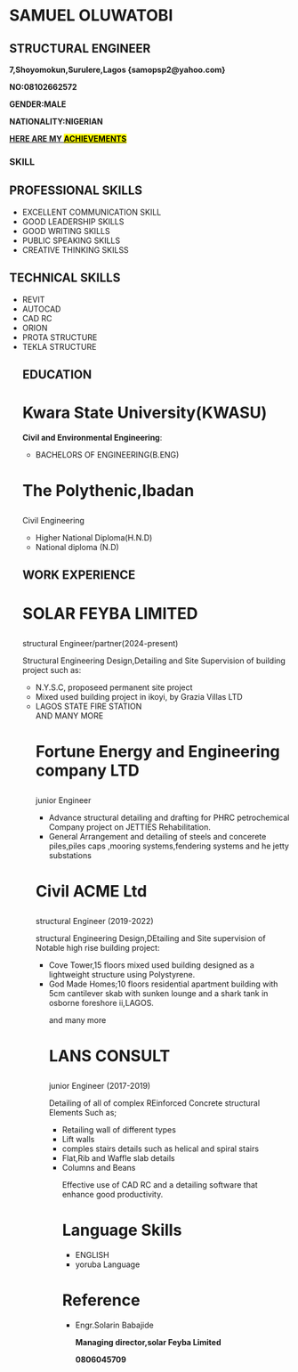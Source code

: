 <h1>SAMUEL OLUWATOBI</h1>
<h2><P5>STRUCTURAL ENGINEER</P5></h2>
<p><B>7,Shoyomokun,Surulere,Lagos {samopsp2@yahoo.com}</p></B>
<P><B>NO:08102662572</B></P>
<P><B>GENDER:MALE</B></P>
<P><B>NATIONALITY:NIGERIAN</B></P>
 <P><U><B>HERE ARE MY <MARK>ACHIEVEMENTS</MARK></B></U></P>
       <h3><B>SKILL</B></h3>
<html>
<head>
    <title>Bullet Points Example</title>
</head>
<body>
    <h2>PROFESSIONAL SKILLS</h2>
    <ul>
        <li>EXCELLENT COMMUNICATION SKILL</li>
        <li>GOOD LEADERSHIP SKILLS</li>
        <li>GOOD WRITING SKILLS</li>
        <li>PUBLIC SPEAKING SKILLS</li>
        <li>CREATIVE THINKING SKILSS</li>
    </ul>
      <h2>TECHNICAL SKILLS</h2>
    <ul>
       <li>REVIT</li>
       <li>AUTOCAD</li>
       <li>CAD RC</li>
       <li>ORION</li>
       <li>PROTA STRUCTURE</li>
       <li>TEKLA STRUCTURE</li>
</body>
</html>
    <title>Bullet Points Example</title>
<head>
<body>
 <title>Bullet point examples</title>
<html>
<head>
<h2>EDUCATION</h2>
<h1><B>Kwara State University(KWASU)</B></h1>
<B>Civil and Environmental Engineering</B>:
  <ul>
 <li>BACHELORS OF ENGINEERING(B.ENG)</li>
  </ul>
<h1><p><poppins><B>The Polythenic,Ibadan</B></poppins></p></h1>
<p>Civil Engineering</p>
 <ul>
  <li>Higher National Diploma(H.N.D)</li>
  <li>National diploma (N.D)</li>
 </ul>
  <h2><B>WORK EXPERIENCE</B></h2>
<h1><p><B>SOLAR FEYBA LIMITED</B></p></h1>
   <p>structural Engineer/partner(2024-present)</p>
   <p>Structural Engineering Design,Detailing and Site Supervision of building project such as:</p>
   <ul>
     <li>N.Y.S.C, proposeed permanent site project</li>
     <li> Mixed used building project in ikoyi, by Grazia Villas LTD</li>
     <li>LAGOS STATE FIRE STATION </li>
    AND MANY MORE
<h1><p><B>Fortune Energy and Engineering company LTD</B></p></h1>
  <p>junior Engineer</p>
 <ul>
  <li>Advance structural detailing and drafting for PHRC petrochemical Company project on JETTIES Rehabilitation.</li>
  <li>General Arrangement and detailing of steels and concerete piles,piles caps ,mooring systems,fendering systems and he jetty substations</li>
 </ul>
<h1><p><B>Civil ACME Ltd</B></p></h1>
 <P>structural Engineer (2019-2022)</P>
 <p>structural Engineering Design,DEtailing and Site supervision of Notable high rise building project:</p>
 <ul>
 <li>Cove Tower,15 floors mixed used building designed as a lightweight structure using Polystyrene.</li>
 <li>God Made Homes;10 floors residential apartment building with 5cm cantilever skab with sunken lounge and a shark tank in osborne foreshore ii,LAGOS.</li>
  <p>and many more</p>
<h1><p>LANS CONSULT</h1></p>
<p>junior Engineer (2017-2019)</p>
<p>Detailing of all of complex REinforced Concrete structural Elements Such as;</p>
  <ul>
  <li>Retailing wall of different types</li>
  <li>Lift walls</li>
  <li>comples stairs details such as helical and spiral stairs</li>
  <li>Flat,Rib and Waffle slab details</li>
  <li>Columns and Beans</li>
 <p>Effective use of CAD RC and a detailing software that enhance good productivity.</p>
<h1><B>Language Skills</B></h1>
  <ul>
  <li>ENGLISH</li>
  <li>yoruba Language</li>
  </ul>
<h1><B>Reference</B></h1>
  <ul>
  <li>Engr.Solarin Babajide</li>
  <p><B>Managing director,solar Feyba Limited</p>
      <p>0806045709</p>
   </ul>
   </html>
   </head>
  </body>
  </head>

    
